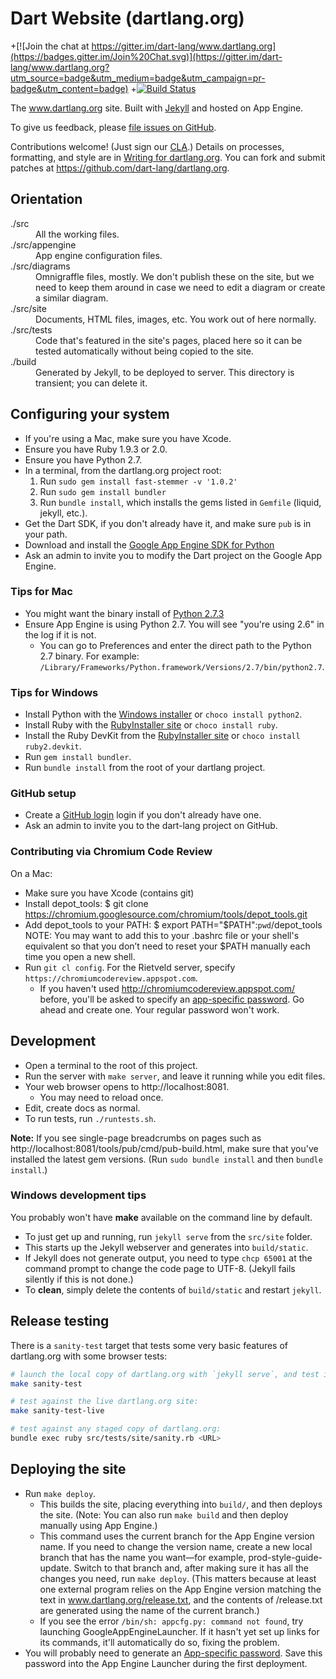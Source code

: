 # Dart Website (dartlang.org)

+[![Join the chat at https://gitter.im/dart-lang/www.dartlang.org](https://badges.gitter.im/Join%20Chat.svg)](https://gitter.im/dart-lang/www.dartlang.org?utm_source=badge&utm_medium=badge&utm_campaign=pr-badge&utm_content=badge)
+[![Build Status](https://drone.io/github.com/dart-lang/dartlang.org/status.png)](https://drone.io/github.com/dart-lang/dartlang.org/latest)

The www.dartlang.org site. Built with
[Jekyll](https://github.com/mojombo/jekyll)
and hosted on App Engine.

To give us feedback, please
[file issues on GitHub](https://github.com/dart-lang/dartlang.org/issues).

Contributions welcome!
(Just sign our [CLA](https://developers.google.com/open-source/cla/individual).)
Details on processes, formatting, and style are in
[Writing for dartlang.org](https://github.com/dart-lang/dartlang.org/wiki/Writing-for-dartlang.org).
You can fork and submit patches at https://github.com/dart-lang/dartlang.org.


## Orientation

<dl>
  <dt> ./src </dt>
  <dd> All the working files. </dd>

  <dt> ./src/appengine </dt>
  <dd> App engine configuration files. </dd>

  <dt> ./src/diagrams </dt>
  <dd> Omnigraffle files, mostly.
  We don't publish these on the site, but we need to keep them around
  in case we need to edit a diagram or create a similar diagram. </dd>

  <dt> ./src/site </dt>
  <dd> Documents, HTML files, images, etc.
  You work out of here normally. </dd>

  <dt> ./src/tests </dt>
  <dd> Code that's featured in the site's pages,
  placed here so it can be tested automatically
  without being copied to the site. </dd>

  <dt> ./build </dt>
  <dd> Generated by Jekyll, to be deployed to server.
  This directory is transient; you can delete it. </dd>
</dl>


## Configuring your system

* If you're using a Mac, make sure you have Xcode.
* Ensure you have Ruby 1.9.3 or 2.0.
* Ensure you have Python 2.7.
* In a terminal, from the dartlang.org project root:
  1. Run `sudo gem install fast-stemmer -v '1.0.2'`
  2. Run `sudo gem install bundler`
  3. Run `bundle install`, which installs the gems listed in `Gemfile`
    (liquid, jekyll, etc.).
* Get the Dart SDK, if you don't already have it, and make sure `pub` is in your path.
* Download and install the
  [Google App Engine SDK for Python](https://developers.google.com/appengine/downloads)
* Ask an admin to invite you to modify the Dart project on the Google App Engine.

### Tips for Mac
* You might want the binary install of
    [Python 2.7.3](http://www.python.org/download/releases/2.7.3/)
* Ensure App Engine is using Python 2.7. You will see "you're using 2.6" in
  the log if it is not.
  * You can go to Preferences and enter the direct
    path to the Python 2.7 binary. For example:
    `/Library/Frameworks/Python.framework/Versions/2.7/bin/python2.7`.

### Tips for Windows

* Install Python with the [Windows installer](https://www.python.org/download/windows/) or `choco install python2`.
* Install Ruby with the [RubyInstaller site](http://rubyinstaller.org/downloads/) or `choco install ruby`.
* Install the Ruby DevKit from the [RubyInstaller site](http://rubyinstaller.org/downloads/) or `choco install ruby2.devkit`.
* Run `gem install bundler`.
* Run `bundle install` from the root of your dartlang project.


### GitHub setup

* Create a [GitHub login](https://github.com/join) login if you don't already have one.
* Ask an admin to invite you to the dart-lang project on GitHub.


### Contributing via Chromium Code Review

On a Mac:
* Make sure you have Xcode (contains git)
* Install depot_tools:
  $ git clone https://chromium.googlesource.com/chromium/tools/depot_tools.git
* Add depot_tools to your PATH:
  $ export PATH="$PATH":`pwd`/depot_tools
  NOTE: You may want to add this to your .bashrc file or your shell's equivalent so that you don’t need to reset your $PATH manually each time you open a new shell.
* Run `git cl config`. For the Rietveld server, specify `https://chromiumcodereview.appspot.com`.
  * If you haven't used http://chromiumcodereview.appspot.com/ before, you'll be asked to specify an
    [app-specific password](http://www.google.com/support/accounts/bin/answer.py?answer=185833).
    Go ahead and create one. Your regular password won't work.

## Development

* Open a terminal to the root of this project.
* Run the server with `make server`, and leave it running while you edit files.
* Your web browser opens to http://localhost:8081.
  * You may need to reload once.
* Edit, create docs as normal.
* To run tests, run `./runtests.sh`.

**Note:** If you see single-page breadcrumbs on pages such as
http://localhost:8081/tools/pub/cmd/pub-build.html, make sure that you've
installed the latest gem versions.
(Run `sudo bundle install` and then `bundle install`.)


### Windows development tips

You probably won't have **make** available on the command line by default.

* To just get up and running, run `jekyll serve` from the `src/site` folder.
* This starts up the Jekyll webserver and generates into `build/static`.
* If Jekyll does not generate output, you need to type `chcp 65001` at the
  command prompt to change the code page to UTF-8.
  (Jekyll fails silently if this is not done.)
* To **clean**, simply delete the contents of `build/static` and restart `jekyll`.


## Release testing

There is a `sanity-test` target that tests some very basic features of
dartlang.org with some browser tests:

```bash
# launch the local copy of dartlang.org with `jekyll serve`, and test it:
make sanity-test

# test against the live dartlang.org site:
make sanity-test-live

# test against any staged copy of dartlang.org:
bundle exec ruby src/tests/site/sanity.rb <URL>
```


## Deploying the site

* Run `make deploy`.
  * This builds the site, placing everything into `build/`, and then deploys
    the site. (Note: You can also run `make build` and then deploy manually
    using App Engine.)
  * This command uses the current branch for the App Engine version name.
    If you need to change the version name, create a new local branch that has
    the name you want—for example, prod-style-guide-update. Switch to that
    branch and, after making sure it has all the changes you need, run `make
    deploy`.
    (This matters because at least one external program relies on the App Engine
    version matching the text in www.dartlang.org/release.txt, and the contents
    of /release.txt are generated using the name of the current branch.)
  * If you see the error `/bin/sh: appcfg.py: command not found`, try launching
    GoogleAppEngineLauncher. If it hasn't yet set up links for its commands,
    it'll automatically do so, fixing the problem.
* You will probably need to generate an
  [App-specific password](https://sites.google.com/a/google.com/second-factor/application-specific-passwords-faq).
  Save this password into the App Engine Launcher during the first deployment.
